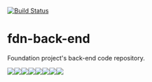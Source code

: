 [![Build Status](https://dev.azure.com/Apptelier/Foundation/_apis/build/status/Foundation%20Web%20API-CI?branchName=master)](https://dev.azure.com/Apptelier/Foundation/_build/latest?definitionId=6&branchName=master)

# fdn-back-end

Foundation project's back-end code repository.

[![](https://sourcerer.io/fame/lesair/apptelier/fdn-back-end/images/0)](https://sourcerer.io/fame/lesair/apptelier/fdn-back-end/links/0)[![](https://sourcerer.io/fame/lesair/apptelier/fdn-back-end/images/1)](https://sourcerer.io/fame/lesair/apptelier/fdn-back-end/links/1)[![](https://sourcerer.io/fame/lesair/apptelier/fdn-back-end/images/2)](https://sourcerer.io/fame/lesair/apptelier/fdn-back-end/links/2)[![](https://sourcerer.io/fame/lesair/apptelier/fdn-back-end/images/3)](https://sourcerer.io/fame/lesair/apptelier/fdn-back-end/links/3)[![](https://sourcerer.io/fame/lesair/apptelier/fdn-back-end/images/4)](https://sourcerer.io/fame/lesair/apptelier/fdn-back-end/links/4)[![](https://sourcerer.io/fame/lesair/apptelier/fdn-back-end/images/5)](https://sourcerer.io/fame/lesair/apptelier/fdn-back-end/links/5)[![](https://sourcerer.io/fame/lesair/apptelier/fdn-back-end/images/6)](https://sourcerer.io/fame/lesair/apptelier/fdn-back-end/links/6)[![](https://sourcerer.io/fame/lesair/apptelier/fdn-back-end/images/7)](https://sourcerer.io/fame/lesair/apptelier/fdn-back-end/links/7)
